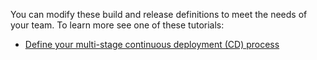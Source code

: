 You can modify these build and release definitions to meet the needs of your team. To learn more see one of these tutorials:

[//]: # (TODO: change these links to new azure specific tutorials)

* [Define your multi-stage continuous deployment (CD) process](../../actions/define-multistage-release-process.md)
